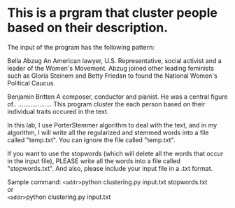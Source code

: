 # This is a prgram that cluster people based on their description.
The input of the program has the following pattern:


Bella Abzug 
An American lawyer, U.S. Representative, social activist and a
leader of the Women's Movement. Abzug joined other leading feminists
such as Gloria Steinem and Betty Friedan to found the National Women's
Political Caucus. 

Benjamin Britten
A composer, conductor and pianist. He was a central figure of..
................... 
This program cluster the each person based on their individual traits occured in the text.

In this lab, I use PorterStemmer algorithm to deal with the text, and in my algorithm, I will write all the regularized and stemmed words into a file called "temp.txt". You can ignore the file called "temp.txt".

If you want to use the stopwords (which will delete all the words that occur in the input file), PLEASE write all the words into a file called "stopwords.txt". And also, please include your input file in a .txt format.

Sample command:
`<addr>`python clustering.py input.txt stopwords.txt  <br />
or <br />
`<addr>`python clustering.py input.txt
